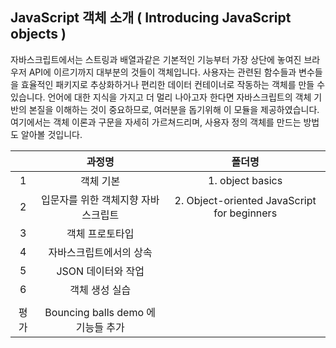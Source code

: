 ## JavaScript 객체 소개 ( Introducing JavaScript objects )

자바스크립트에서는 스트링과 배열과같은 기본적인 기능부터 가장 상단에 놓여진 브라우저 API에 이르기까지 대부분의 것들이 객체입니다. 사용자는 관련된 함수들과 변수들을 효율적인 패키지로 추상화하거나 편리한 데이터 컨테이너로 작동하는 객체를 만들 수 있습니다. 언어에 대한 지식을 가지고 더 멀리 나아고자 한다면 자바스크립트의 객체 기반의 본질을 이해하는 것이 중요하므로, 여러분을 돕기위해 이 모듈을 제공하였습니다. 여기에서는 객체 이론과 구문을 자세히 가르쳐드리며, 사용자 정의 객체를 만드는 방법도 알아볼 것입니다.

|      |               과정명                |                   폴더명                    |
| :--: | :---------------------------------: | :-----------------------------------------: |
|  1   |              객체 기본              |              1. object basics               |
|  2   | 입문자를 위한 객체지향 자바스크립트 | 2. Object-oriented JavaScript for beginners |
|  3   |           객체 프로토타입           |                                             |
|  4   |       자바스크립트에서의 상속       |                                             |
|  5   |         JSON 데이터와 작업          |                                             |
|  6   |           객체 생성 실습            |                                             |
|      |
| 평가 | Bouncing balls demo 에 기능들 추가  |                                             |
